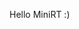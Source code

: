 Hello MiniRT :)


<!--
MiniRT

Welcome to MiniRT, this project is made in collabaration with [Sarah Mclacke](https://github.com/smclacke).
MiniRT is about Ray tracing, which will render a 3-dimensional computer-generated images.

![images]()

## Table of Contents

- [Build a Ray](#Functions)
- [Checkerboard](#Buildin)
- [Spectular light](#Signals)
- [Shadow](#Prompt)
- [Important things to know](#Test-for-Leaks)
- [Information about our MiniRT](#Installing-readline)
- [Installation](#Installation)
- [Resources](#Resources)




## Building a Ray


## Checkerboard


## Spectular light


## Shadow


## Important things to know


## Information about our MiniRT


## Installation


## Resources
- https://nl.wikipedia.org/wiki/Raytracing
- https://developer.nvidia.com/discover/ray-tracing
- https://raytracing.github.io/books/RayTracingInOneWeekend.html
- https://www.geeksforgeeks.org/c-library-math-h-functions/
- https://www.tutorialspoint.com/c_standard_library/math_h.htm
- https://rgbacolorpicker.com/
- https://www.cs.cmu.edu/afs/cs/academic/class/15462-s09/www/lec/04/lec04.pdf
- https://gamedev.stackexchange.com/questions/156842/how-can-i-correct-an-unwanted-fisheye-effect-when-drawing-a-scene-with-raycastin/156853#156853
- https://gamedev.stackexchange.com/questions/97574/how-can-i-fix-the-fisheye-distortion-in-my-raycast-renderer
- https://www.scratchapixel.com/lessons/3d-basic-rendering/minimal-ray-tracer-rendering-simple-shapes/minimal-ray-tracer-rendering-spheres.html
- http://graphics.cs.cmu.edu/nsp/course/15-462/Spring04/slides/13-ray.pdf
- https://www.scratchapixel.com/lessons/3d-basic-rendering/introduction-to-shading/ligth-and-shadows.html
- https://www.google.com/imgres?q=3%20colored%20lights%20on%20an%20object&imgurl=https%3A%2F%2Fwww.exploratorium.edu%2Fsites%2Fdefault%2Ffiles%2FRGB_screen.gif&imgrefurl=https%3A%2F%2Fwww.exploratorium.edu%2Fsnacks%2Fcolored-shadows&docid=Nzp0duVI3UF6RM&tbnid=gZrFqPSCteUEVM&vet=12ahUKEwig4YGW_oCIAxU7wAIHHQvQKqUQM3oECDIQAA..i&w=1080&h=612&hcb=2&ved=2ahUKEwig4YGW_oCIAxU7wAIHHQvQKqUQM3oECDIQAA
- 
- 
- 





Sure, a 4x4 matrix is a mathematical construct used extensively in computer graphics, computer vision, and various other fields involving transformations in three-dimensional space. It's a rectangular array of numbers organized into four rows and four columns. Each element in the matrix can hold a scalar value, typically a floating-point number.

Here's how a 4x4 matrix looks:

Copy code
| m11  m12  m13  m14 |
| m21  m22  m23  m24 |
| m31  m32  m33  m34 |
| m41  m42  m43  m44 |
In the context of computer graphics and transformations, each row of the matrix often represents a transformation operation (translation, rotation, scaling, etc.), while each column represents a coordinate axis (x, y, z, w). Here's a breakdown of the components:

m11, m12, m13, m14: These elements typically represent the transformation and scaling applied to the x-axis.
m21, m22, m23, m24: These elements represent the transformation and scaling applied to the y-axis.
m31, m32, m33, m34: These elements represent the transformation and scaling applied to the z-axis.
m41, m42, m43, m44: These elements represent the translation components.
The elements along the diagonal from the top-left to the bottom-right (m11, m22, m33, m44) are often referred to as the "main diagonal" or simply the "diagonal" of the matrix. In a transformation matrix, these elements are typically related to scaling and rotation operations.

In 3D graphics, the fourth column (m14, m24, m34) and fourth row (m41, m42, m43) are often used for translation components. The fourth row is usually [0 0 0 1], where the last element, m44, is set to 1. This is known as a homogeneous coordinate system, which allows affine transformations (including translations) to be represented as matrix multiplications.

By combining various transformation matrices (for translation, rotation, scaling, etc.) through multiplication, you can perform complex transformations on geometric objects in three-dimensional space efficiently. This is the basis of many operations in computer graphics, such as transforming 3D models, positioning cameras, and rendering scenes.


// ------------ eVerYTinG BeloW tHiS liNe iS jUSt ME gOiNg "hhhUUUUUhhhhhh?????????????" -----------
			// aka. cat meme (https://www.youtube.com/watch?v=xVWeRnStdSA)
			
			
			
			Calculating lighting on an object involves several steps, including calculating the direction of light rays, determining the visibility of the light source from the surface point of the object, and then applying illumination models such as Phong or Blinn-Phong to compute the final color of the object. Here's a simplified overview of how you can calculate lighting on an object in C:

Calculate Light Direction:
Determine the direction of light rays from the light source(s) to the surface point of the object. If the light source is directional (like the sun), you only need the direction vector. If the light source is a point light, you'll need to calculate the direction vector from the surface point to the light source position.

Check Visibility:
Determine if the surface point of the object is in shadow or not. You can achieve this by casting a shadow ray from the surface point towards the light source and checking if it intersects with any other object in the scene. If it intersects, the surface point is in shadow; otherwise, it's illuminated.

Compute Illumination:
Apply an illumination model (such as Phong or Blinn-Phong) to compute the final color of the object at the surface point. This involves calculating ambient, diffuse, and specular components based on the surface properties, light properties, and view direction.








// t_colour get_sphere_colour(t_data *data, t_ray lightray, t_obj_data *obj_data, t_colour ambient)
// AMBIENT_INTENSITY: Ratio of ambient light intensity (ambient reflection).
// DIFFUSE_INTENSITY: Ratio of diffuse light intensity (diffuse reflection).
// SPECULAR_INTENSITY: Ratio of specular light intensity (specular reflection).
// SPECULAR_POWER: Specular power or shininess, controlling the size and sharpness of specular highlights.
t_colour get_sphere_colour(t_data *data, t_obj_data *obj_data, t_ray ray)
{
    t_colour result;
    double AMBIENT_INTENSITY = data->ambient.ratio; // (0.2)
    double DIFFUSE_INTENSITY = data->light.ratio;   // (0.6)
    double SPECULAR_INTENSITY = 0.2;
    double SPECULAR_POWER = 32;
    
    // Using the 'Phong reflection model'
	if (obj_data->d >= 0.0)
	{
		t_vec3 intersection_point = plus(ray.place, mult_vecdub(ray.vector, obj_data->t));
		t_vec3	normal = normalize_vector(minus(intersection_point, data->objs->center));

		// Ambient light contribution
		double ambient_red = AMBIENT_INTENSITY * data->ambient.colour.r;
		double ambient_green = AMBIENT_INTENSITY * data->ambient.colour.g;
		double ambient_blue = AMBIENT_INTENSITY * data->ambient.colour.b;

		// Diffuse light contribution
		t_vec3 light_direction = normalize_vector(minus(data->light.place, intersection_point));
		double diffuse_factor = dot_product(normal, light_direction);
		if (diffuse_factor < 0.0)
			diffuse_factor = 0.0;
		double diffuse_red = DIFFUSE_INTENSITY * diffuse_factor * data->light.colour.r;
		double diffuse_green = DIFFUSE_INTENSITY * diffuse_factor * data->light.colour.g;
		double diffuse_blue = DIFFUSE_INTENSITY * diffuse_factor * data->light.colour.b;
		
		// Specular light contribution
		t_vec3 view_direction = normalize_vector(minus(ray.place, intersection_point));
		t_vec3 reflection_direction = normalize_vector(ft_reflect(light_direction, normal));
		double specular_factor = pow(dot_product(reflection_direction, view_direction), SPECULAR_POWER);
		if (specular_factor < 0.0)
			specular_factor = 0.0;
		double specular_red = SPECULAR_INTENSITY * specular_factor * data->ambient.colour.r;
		double specular_green= SPECULAR_INTENSITY * specular_factor * data->ambient.colour.g;
		double specular_blue = SPECULAR_INTENSITY * specular_factor * data->ambient.colour.b;

		// Combine ambient, diffuse, and specular contributions
		double final_red = ambient_red + diffuse_red + specular_red;
		double final_green = ambient_green + diffuse_green + specular_green;
		double final_blue = ambient_blue + diffuse_blue + specular_blue;
		
		// Clamp final values to [0, 255]
		final_red = fmin(fmax(final_red, data->objs->colour.r), 255);
		final_green = fmin(fmax(final_green, data->objs->colour.g), 255);
		final_blue = fmin(fmax(final_blue, data->objs->colour.b), 255);

        result.r = final_red;
        result.g = final_green;
        result.b = final_blue;
		
		return result;	
	}
	else
    {
        result.r = 0;
        result.g = 0;
        result.b = 0;
		return result;
    }
	
}

C              0,0,0      0,0,-1     150

A               0.2      255,255,255

L               -10,0,0     0.5     255,255,0

sp              -5,5,-5       4     0,255,0

sp              0,0,-5       4     255,0,0

pl              0.0,0.0,-10.0     0.0,1.0,0.0     0,0,225

cy              50.0,0.0,20.6       0.0,0.0,1.0     14.2     21.42   10,0,255









WEBSERV
Webserv

This project is made in collabaration with [Adri Rommers](https://github.com/arommers) and [Sven van Hasselt](https://github.com/svenvanhasselt)
This project is all about creating your own HTTP server, a fundamental piece of the internet's backbone. <br>
By building it yourself, you’ll see how the Hypertext Transfer Protocol (HTTP) drives the web, <br>
allowing browsers to communicate with servers to fetch and display web pages.


![image]

## Table of Contents

- [About](#About)
- [Server](#Server)
- [Request & Response](#Request & Response)
- [CGI](#CGI)
- [Configuration File](#Configuration File)
- [Configuration Parser](#Configuration Parser)
- [Installation](#Installation)
- [Resources](#Resources)



## About
The goal of the project is to build a C++ compatible HTTP web server from scratch. 
The web server can handle HTTP GET, POST, and DELETE Requests, 
and can serve static files from a specified root directory or dynamic content using CGI.

### HTTP (Hypertext Transfer Protocol)
HTTP (Hypertext Transfer Protocol) is a protocol for sending and receiving information over the internet. 
It is the foundation of the World Wide Web (www) and is used by web browsers and web servers to communicate with each other. 
When you click a link or submit a form, your browser sends an HTTP request, 
and the server responds with the content you need—or an error message if something goes wrong.

HTTP consists of requests and responses: When a client (such as a web browser) wants to retrieve a webpage from a server, 
it sends an HTTP request to the server. The server then processes the request and sends back an HTTP response.

```bash
								HTTP Message can be either 
								   a request or response.
									  /				\
									 /				 \
									/				  \
------------------------------------			  	   ------------------------------------
	HTTP request:															HTTP response:
	consists of a 															consists of a
	- request line,															- status line,
	- headers,																- headers,
	- optional message body.												- optional message body.
Example:																Example:
GET /index.html HTTP/1.1												HTTP/1.1 200 OK
Host: localhost:8080													Content-Type: text/html
User-Agent: Mozilla/5.0 (Windows NT 10.0; Win64; x64)					Content-Length: 1234
																		<Message Body>
------------------------------------------------------------------------------------------
```
									HTTP Request States:

Either the client or the server may exchange messages using any HTTP request method. 
The choice of method affects the state between the client and server. 
GET (read-only request) requests do not alter the server’s state, while POST and DELETE can.

 - GET : The path to resource (e.g. /index.html). 
	     In case of success (or non-error), GET returns a representation of the resource
		 in response body and HTTP response status code of 200 (OK). 
	     In an error case, it most often returns a 404 (NOT FOUND) or 400 (BAD REQUEST).

- POST : POST method is most often utilized to create new resources. 
		 On successful creation, HTTP response code 201 (Created) is returned.

- DELETE : It deletes a resource specified in URI. 
		   On successful deletion, it returns HTTP response status code 204 (No Content).


## Server

Server Core: 
Responsible for the low-level networking, such as creating and managing sockets, handling input and output streams, and managing the flow of data between the server and clients.
Socket programming:
Socket : mechanism to give programs access to the network
- create a socket with socket()
- identify the socket with bind()
- wait for a connection with listen() and accept()
- send and receive messages with read() and write() (or send() and recv())
- close the socket with close()


## Request & Response

Request:
The process that is responsible for interpreting and extracting information from HTTP requests. 
Receives an incoming request, parses it, and extracts the relevant information such as the method, path, headers, and message body(if present). 
If any syntax error was found in the request during parsing, error flags are set and parsing stops.
```bash
-----------------------------------------------------------------------------------------------------------------------------
													HTTP request:

	
	Request line:							Headers:									Optional message body:		
	consists of								contain additional 							- GET method usually doesn't
	- the method, 							information about the request				  include any body, most servers
	- the path, 							- the hostname of the server, 				  respond with information
	- the HTTP version.						- the type of browser being used.			  from the URI/URL requested.
-----------------------------------------------------------------------------------------------------------------------------	
`The method` specifies the action
that the client wants to perform,
such as GET (to retrieve a resource) 
or POST (to submit data to the server)
-----------------------------------------------------------------------------------------------------------------------------
`The path` or URI specifies the location 
of the resource on the server.
-----------------------------------------------------------------------------------------------------------------------------
`The HTTP version` indicates the version
of the HTTP protocol being used.
-----------------------------------------------------------------------------------------------------------------------------
```

Response:
The response is responsible for constructing and formatting the HTTP responses that are sent back to clients in response to their requests. 
Building and storing the HTTP response, including the status line, headers, and message body. 
The response builder may also perform tasks such as setting the appropriate status code and reason phrase based on the result of the request, 
adding headers to the response to provide additional information about the content or the server, 
and formatting the message body according to the content type and encoding of the response. 
```bash
------------------------------------------------------------------------------------------------------------------------------------
														HTTP response:


	Status line:							 Headers:									  Optional message body:
	consists of								 contain additional 						  - The message body contains the actual	
	- the HTTP version, 					 information about the response				    content of the response,
	- the status code, 						 - the type and size						    such as the HTML code for a webpage.
											   of the content being returned.
------------------------------------------------------------------------------------------------------------------------------------				 	
The status code indicates 
the result of the request,
such as 200 OK (successful) 
or 404 Not Found (resource not found). 
The reason phrase is 
a short description of the status code.
   ----------------------------
Responses are grouped in five classes:
(https://developer.mozilla.org/en-US/docs/Web/HTTP/Status)
Informational responses (100 – 199)
Successful responses (200 – 299)
Redirection messages (300 – 399)
Client error responses (400 – 499)
Server error responses (500 – 599)
------------------------------------------------------------------------------------------------------------------------------------
```


## CGI

CGI:
CGI is a standard for running external programs from a web server. 
When a user requests a web page that should be handled by a CGI program, 
the web server executes the program and returns the output to the user's web browser.
CGI programs are simply scripts that can be written in any programming language, such as Perl, Python, or bash, 
and are typically used to process data submitted by a user through a web browser, or to generate dynamic content on a web page.


## Configuration File

Configuration file is a text file that contains various settings and directives that dictate how the web server should operate. 
Could use nginx as example for testing.
nginx [engine x]:
NGINX is open source software for web serving, reverse proxying, caching, load balancing, media streaming, and more. 
It started out as a web server designed for maximum performance and stability. 
In addition to its HTTP server capabilities, NGINX can also function as a proxy server for email (IMAP, POP3, and SMTP) and a reverse proxy and load balancer for HTTP, TCP, and UDP servers.

Default server block:
```bash
# --- All variables ---
server {
	server_name		=	W3bMasters						# Name of server
	port 			=	8080							# Listen on port for incoming connections
	host			=	127.0.0.1						# Server block will respond to requests for localhost (or (127.0.0.1))
	root			=	/www/html						# Sets the root directory for this server block
	max_client_size =	5000000							# File upload limit is 5MB -> 5000000
	index			=	/index.html		 				# File to serve when a server running (Main web page)
	error_page 400 	=	/config/error_page/400.html		# Files to serve when a error occurs
	error_page 403 	=	/config/error_page/403.html 
	error_page 404 	=	/config/error_page/404.html
	error_page 405 	=	/config/error_page/405.html
	error_page 406 	=	/config/error_page/406.html
	error_page 409 	=	/config/error_page/409.html
	error_page 410 	=	/config/error_page/410.html
	error_page 500 	=	/config/error_page/500.html
	error_page 505 	=	/config/error_page/505.html

	# Handles requests to the root URL '/cgi-bin' -> first location block context 
	location /cgi-bin {
		allowed_methods = POST GET DELETE				# Allowed_methods for that location Block
		root			= /www
	}
	
	# Handles requests to the root URL '/' -> second location block context
	location / {
		index 	= /index.html							# Specifies the default file to serve in this location
		return	= 301 <URL>								# For redirecting this to a specific page <URL> can be any http-page (https://en.wikipedia.org/wiki/42_(number))
	}

	# Handles requests to the root URL '/img' -> third location block context
	location /img {
		root		= /www/html							# Local pathing to what directory should be served in this location Block
		autoindex	= on 								# Turns off/on directory listing. -> showes/listing of directories
	}
}
```

Test Server blocks:

# Test 1 : Location Block with a valid autoindex (list of directories)
server {
	server_name		=	TestServer
	port 			=	8080
	host			=	localhost
	root			=	/www/html
	index			=	/index.html

	location /img {
		root		= /www/html
		autoindex	= on 
	}
}
=> How to test: Web browser URL -> localhost:8080/img/


# Test 2 : Location Block with a invalid root (output '404 error')
server {
	server_name		=	TestServer
	port 			=	8080
	host			=	localhost
	root			=	/www/html

	location /cgi-bin {
		root 			= /test
	}
}
=> How to test: Web browser URL -> localhost:8080


# Test 3 : different index & No Location block (should display index1.html)
server {
	server_name		=	TestServer
	port 			=	7070
	host			=	localhost
	index			=	/index1.html
	root			=	/www/html1
}
=> How to test: Web browser URL -> localhost:7070


# Test 4 : Test Redirects
server {
	server_name		=	TestServer
	port 			=	6060
	host			=	localhost
	root			=	/www/html1
	index			=	/index1.html

	location /img {
		root		= /www/html
		return		= 301 https://en.wikipedia.org/wiki/42_(number)
	}
}
=> How to test: Web browser URL -> localhost:6060 (should go to the redirect URL, in this case to 'https://en.wikipedia.org/wiki/42_(number)')


# Test 5 : Test server_name (curl --resolve TestServer:8080:127.0.0.1 http://TestServer:8080/index.html -v)
server {
	server_name		=	TestServer
	port 			=	8080
	host			=	localhost
	root			=	/www/html
	index			=	/index.html
}
=> How to test: open second terminal (same folder as currecnt one) -> `$ curl --resolve TestServer:8080:127.0.0.1 http://TestServer:8080/index.html -v`
Output example:
```bash
1		* Added TestServer:8080:127.0.0.1 to DNS cache
2		* Hostname TestServer was found in DNS cache
3		*   Trying 127.0.0.1:8080...
4		* Connected to exampletest (127.0.0.1) port 8080 (#0)
5		> GET /index.html HTTP/1.1
6		> Host: TestServer:8080
7		> User-Agent: curl/7.81.0
8		> Accept: */*
9		> 
10		* Mark bundle as not supporting multiuse
11		< HTTP/1.1 200 Found
12		< Content-Type: text/html
13		< Content-Length: 1139
14		< 
15		<!DOCTYPE html>
16		<head>
17		    <meta charset="UTF-8">
18		    <meta name="viewport" content="width=device-width, initial-scale=1.0">
19		    <title>404 Not Found</title>
20		    <style>
21		        body {
22		            font-family: Arial, sans-serif;
23		            display: flex;
24		            justify-content: center;
25		            align-items: center;
26		            height: 100vh;
27		            margin: 0;
28		            background-color: #fff;
29		        }
30		        .container {
31		            text-align: center;
32		            padding: 20px;
33		            background-color: #fff;
34		        }
35		        .error-code {
36		            font-size: 9em;
37		            font-weight: bold;
38		            margin-bottom: -0.1em;
39		            color: #333;
40		        }
41		        h1 {
42		            font-size: 2em;
43		            margin-bottom: 0.1em;
44		            color: #333;
45		        }
46		        p {
47		            font-size: 1em;
48		            margin-bottom: 1em;
49		            color: #666;
50		        }
51		    </style>
52		</head>
53		<body>
54		    <div class="container">
55		        <div class="error-code">404</div>
56		        <h1>Not Found</h1>
57		        <p>The requested resource could not be found on the server!</p>
58		    </div>
59		</body>
60		* Connection #0 to host exampletest left intact
61		</html>% 
```
Line 11 : `< HTTP/1.1 200 Found` -> displayes the responds code, so also coud be `< HTTP/1.1 404 Not Found`
Line 15+ : `<!DOCTYPE html>` -> Onward is the index.html file that the browser is displaying, so might look different -> `< HTTP/1.1 404 Not Found` will display the 404_ErrorPage.html file


## Configuration Parser

Ports, in the context of computer networking, are identified by port numbers, which range from 0 to 65535. This range means that port numbers can be up to five digits long. Here is a breakdown of the port number ranges:

Well-Known Ports (0 to 1023): These ports are reserved for system or well-known services and protocols (e.g., HTTP uses port 80, FTP uses port 21).

Registered Ports (1024 to 49151): These ports are assigned by the Internet Assigned Numbers Authority (IANA) for user processes or applications.

Dynamic or Private Ports (49152 to 65535): These ports are used for private or temporary purposes, often assigned dynamically to client applications when they connect to a network service.

So, ports can be 1 to 5 digits long, but they must fall within the 0 to 65535 range.


## Installation
1. Compile the program by running the following command:
```bash
$ make
```
2. Execute the program using the following command:
```bash
$ ./webserv
```
or
```bash
$ ./webserv <configuration file your choice>
```
3. The program is now running. Go to your web browser:
![image] 

![Video]

## Resources

- NGINX Resources
	- [Official NGINX Website](https://nginx.org/en/)
	- [NGINX Blog: HTTP/2 Theory and Practice](https://blog.nginx.org/blog/http2-theory-and-practice-in-nginx-stable-13)
	- [NGINX Configuration Examples](https://kbeezie.com/nginx-configuration-examples/)

- Node.js and HTTP Servers
	- [Node.js HTTP Module Documentation](https://nodejs.org/api/http.html)

- HTTP Protocol
	- [TechTarget: What is an RFC?](https://www.techtarget.com/whatis/definition/Request-for-Comments-RFC)
	- [Linode Guide: HTTP GET Request](https://www.linode.com/docs/guides/http-get-request/)
	- [MDN: HTTP Status Codes](https://developer.mozilla.org/en-US/docs/Web/HTTP/Status)



-->
